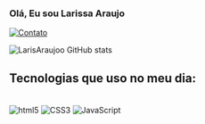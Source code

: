 ### Olá, Eu sou Larissa Araujo

[![Contato](https://img.shields.io/badge/LinkedIn-0077B5?style=for-the-badge&logo=linkedin&logoColor=white)](https://www.linkedin.com/in/larissa-araujo-abb1a6172?lipi=urn%3Ali%3Apage%3Ad_flagship3_profile_view_base_contact_details%3BLyDstb1rRRqpdn3UC5PhkQ%3D%3D)


![LarisAraujoo GitHub stats](https://github-readme-stats.vercel.app/api?username=LarisAraujoo&show_icons=true&theme=radical)


## Tecnologias que uso no meu dia:
<div style="display: inline_block"><br/>
<img align="center" alt="html5" src=https://img.shields.io/badge/HTML5-E34F26?style=for-the-badge&logo=html5&logoColor=white>
<img align="center" alt="CSS3" src=https://img.shields.io/badge/CSS3-1572B6?style=for-the-badge&logo=css3&logoColor=white>
<img align="center" alt="JavaScript" src=https://img.shields.io/badge/JavaScript-F7DF1E?style=for-the-badge&logo=javascript&logoColor=black


</div>
